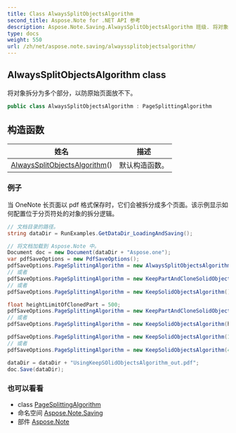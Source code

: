 ```yaml
---
title: Class AlwaysSplitObjectsAlgorithm
second_title: Aspose.Note for .NET API 参考
description: Aspose.Note.Saving.AlwaysSplitObjectsAlgorithm 班级. 将对象拆分为多个部分以防原始页面放不下
type: docs
weight: 550
url: /zh/net/aspose.note.saving/alwayssplitobjectsalgorithm/
---
```

## AlwaysSplitObjectsAlgorithm class

将对象拆分为多个部分，以防原始页面放不下。

```csharp
public class AlwaysSplitObjectsAlgorithm : PageSplittingAlgorithm
```

## 构造函数

| 姓名 | 描述 |
| --- | --- |
| [AlwaysSplitObjectsAlgorithm](alwayssplitobjectsalgorithm/)() | 默认构造函数。 |

### 例子

当 OneNote 长页面以 pdf 格式保存时，它们会被拆分成多个页面。该示例显示如何配置位于分页符处的对象的拆分逻辑。

```csharp
// 文档目录的路径。
string dataDir = RunExamples.GetDataDir_LoadingAndSaving();

// 将文档加载到 Aspose.Note 中。
Document doc = new Document(dataDir + "Aspose.one");
var pdfSaveOptions = new PdfSaveOptions();
pdfSaveOptions.PageSplittingAlgorithm = new AlwaysSplitObjectsAlgorithm();
// 或者
pdfSaveOptions.PageSplittingAlgorithm = new KeepPartAndCloneSolidObjectToNextPageAlgorithm();
// 或者
pdfSaveOptions.PageSplittingAlgorithm = new KeepSolidObjectsAlgorithm();

float heightLimitOfClonedPart = 500;
pdfSaveOptions.PageSplittingAlgorithm = new KeepPartAndCloneSolidObjectToNextPageAlgorithm(heightLimitOfClonedPart);
// 或者
pdfSaveOptions.PageSplittingAlgorithm = new KeepSolidObjectsAlgorithm(heightLimitOfClonedPart);

pdfSaveOptions.PageSplittingAlgorithm = new KeepSolidObjectsAlgorithm(100);
// 或者
pdfSaveOptions.PageSplittingAlgorithm = new KeepSolidObjectsAlgorithm(400);

dataDir = dataDir + "UsingKeepSOlidObjectsAlgorithm_out.pdf";
doc.Save(dataDir);
```

### 也可以看看

* class [PageSplittingAlgorithm](../pagesplittingalgorithm/)
* 命名空间 [Aspose.Note.Saving](../../aspose.note.saving/)
* 部件 [Aspose.Note](../../)


